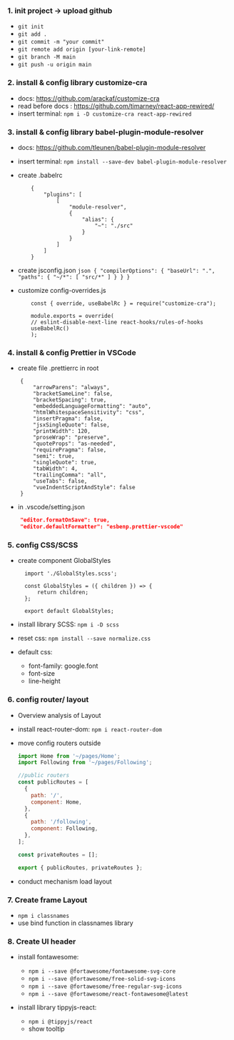 ### 1. init project -> upload github

- `git init`
- `git add .`
- `git commit -m "your commit"`
- `git remote add origin [your-link-remote]`
- `git branch -M main`
- `git push -u origin main`

### 2. install & config library customize-cra

- docs: https://github.com/arackaf/customize-cra
- read before docs : https://github.com/timarney/react-app-rewired/
- insert terminal: `npm i -D customize-cra react-app-rewired `

### 3. install & config library babel-plugin-module-resolver

- docs: https://github.com/tleunen/babel-plugin-module-resolver
- insert terminal: `npm install --save-dev babel-plugin-module-resolver`
- create .babelrc

  ```babelrc
      {
          "plugins": [
              [
                  "module-resolver",
                  {
                      "alias": {
                          "~": "./src"
                      }
                  }
              ]
          ]
      }
  ```

- create jsconfig.json
  `json { "compilerOptions": { "baseUrl": ".", "paths": { "~/*": [ "src/*" ] } } } `

- customize config-overrides.js

  ```JS
      const { override, useBabelRc } = require("customize-cra");

      module.exports = override(
      // eslint-disable-next-line react-hooks/rules-of-hooks
      useBabelRc()
      );
  ```

### 4. install & config Prettier in VSCode

- create file .prettierrc in root

```
    {
        "arrowParens": "always",
        "bracketSameLine": false,
        "bracketSpacing": true,
        "embeddedLanguageFormatting": "auto",
        "htmlWhitespaceSensitivity": "css",
        "insertPragma": false,
        "jsxSingleQuote": false,
        "printWidth": 120,
        "proseWrap": "preserve",
        "quoteProps": "as-needed",
        "requirePragma": false,
        "semi": true,
        "singleQuote": true,
        "tabWidth": 4,
        "trailingComma": "all",
        "useTabs": false,
        "vueIndentScriptAndStyle": false
    }
```

- in .vscode/setting.json

```json
    "editor.formatOnSave": true,
    "editor.defaultFormatter": "esbenp.prettier-vscode"
```

### 5. config CSS/SCSS

- create component GlobalStyles

  ```JSX
    import './GlobalStyles.scss';

    const GlobalStyles = ({ children }) => {
        return children;
    };

    export default GlobalStyles;
  ```

- install library SCSS: `npm i -D scss`
- reset css: `npm install --save normalize.css`
- default css:
  - font-family: google.font
  - font-size
  - line-height

### 6. config router/ layout

- Overview analysis of Layout
- install react-router-dom: `npm i react-router-dom`
- move config routers outside

  ```js
  import Home from '~/pages/Home';
  import Following from '~/pages/Following';

  //public routers
  const publicRoutes = [
    {
      path: '/',
      component: Home,
    },
    {
      path: '/following',
      component: Following,
    },
  ];

  const privateRoutes = [];

  export { publicRoutes, privateRoutes };
  ```

- conduct mechanism load layout

### 7. Create frame Layout

- `npm i classnames`
- use bind function in classnames library

### 8. Create UI header

- install fontawesome:

  - `npm i --save @fortawesome/fontawesome-svg-core`
  - `npm i --save @fortawesome/free-solid-svg-icons`
  - `npm i --save @fortawesome/free-regular-svg-icons`
  - `npm i --save @fortawesome/react-fontawesome@latest`

- install library tippyjs-react:
  - `npm i @tippyjs/react`
  - show tooltip
